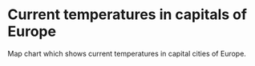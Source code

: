 #  Current temperatures in capitals of Europe
Map chart which shows current temperatures in capital cities of Europe.
